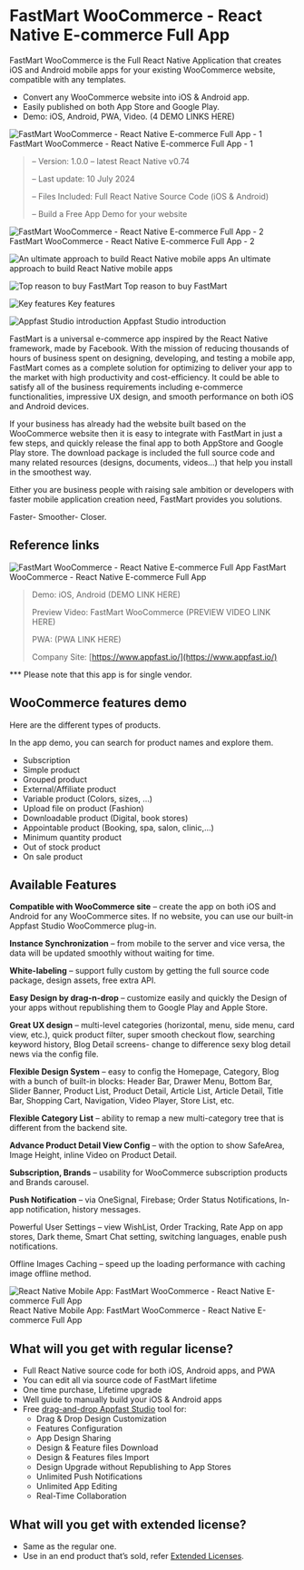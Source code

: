 # FastMart WooCommerce - React Native E-commerce Full App

FastMart WooCommerce is the Full React Native Application that creates iOS and Android mobile apps for your existing WooCommerce website, compatible with any templates.

* Convert any WooCommerce website into iOS & Android app.
* Easily published on both App Store and Google Play.
* Demo: iOS, Android, PWA, Video. (4 DEMO LINKS HERE)

![FastMart WooCommerce - React Native E-commerce Full App - 1](../../static/img/docusaurus.png) FastMart WooCommerce - React Native E-commerce Full App - 1

> – Version: 1.0.0 – latest React Native v0.74
>
> – Last update: 10 July 2024
>
> – Files Included: Full React Native Source Code (iOS & Android)
>
> – Build a Free App Demo for your website

![FastMart WooCommerce - React Native E-commerce Full App - 2](../../static/img/docusaurus.png) FastMart WooCommerce - React Native E-commerce Full App - 2

![An ultimate approach to build React Native mobile apps](../../static/img/docusaurus.png) An ultimate approach to build React Native mobile apps

![Top reason to buy FastMart](../../static/img/docusaurus.png) Top reason to buy FastMart

![Key features](../../static/img/docusaurus.png) Key features

![Appfast Studio introduction](../../static/img/docusaurus.png) Appfast Studio introduction

FastMart is a universal e-commerce app inspired by the React Native framework, made by Facebook. With the mission of reducing thousands of hours of business spent on designing, developing, and testing a mobile app, FastMart comes as a complete solution for optimizing to deliver your app to the market with high productivity and cost-efficiency. It could be able to satisfy all of the business requirements including e-commerce functionalities, impressive UX design, and smooth performance on both iOS and Android devices.

If your business has already had the website built based on the WooCommerce website then it is easy to integrate with FastMart in just a few steps, and quickly release the final app to both AppStore and Google Play store. The download package is included the full source code and many related resources (designs, documents, videos…) that help you install in the smoothest way.

Either you are business people with raising sale ambition or developers with faster mobile application creation need, FastMart provides you solutions.

Faster- Smoother- Closer.

## Reference links

![FastMart WooCommerce - React Native E-commerce Full App](../../static/img/docusaurus.png) FastMart WooCommerce - React Native E-commerce Full App

> Demo: iOS, Android (DEMO LINK HERE)
>
> Preview Video: FastMart WooCommerce  (PREVIEW VIDEO LINK HERE)
>
> PWA: (PWA LINK HERE)
>
> Company Site: [https://www.appfast.io/](https://www.appfast.io/)

*** Please note that this app is for single vendor.

## WooCommerce features demo

Here are the different types of products.

In the app demo, you can search for product names and explore them.

* Subscription
* Simple product
* Grouped product
* External/Affiliate product
* Variable product (Colors, sizes, ...)
* Upload file on product (Fashion)
* Downloadable product (Digital, book stores)
* Appointable product (Booking, spa, salon, clinic,…)
* Minimum quantity product
* Out of stock product
* On sale product

## Available Features

**Compatible with WooCommerce site** – create the app on both iOS and Android for any WooCommerce sites. If no website, you can use our built-in Appfast Studio WooCommerce plug-in.

**Instance Synchronization** – from mobile to the server and vice versa, the data will be updated smoothly without waiting for time.

**White-labeling** – support fully custom by getting the full source code package, design assets, free extra API.

**Easy Design by drag-n-drop** – customize easily and quickly the Design of your apps without republishing them to Google Play and Apple Store.

**Great UX design** – multi-level categories (horizontal, menu, side menu, card view, etc.), quick product filter, super smooth checkout flow, searching keyword history, Blog Detail screens- change to difference sexy blog detail news via the config file.

**Flexible Design System** – easy to config the Homepage, Category, Blog with a bunch of built-in blocks: Header Bar, Drawer Menu, Bottom Bar, Slider Banner, Product List, Product Detail, Article List, Article Detail, Title Bar, Shopping Cart, Navigation, Video Player, Store List, etc.

**Flexible Category List** – ability to remap a new multi-category tree that is different from the backend site.

**Advance Product Detail View Config** – with the option to show SafeArea, Image Height, inline Video on Product Detail.

**Subscription, Brands** – usability for WooCommerce subscription products and Brands carousel.

**Push Notification** – via OneSignal, Firebase; Order Status Notifications, In-app notification, history messages.

Powerful User Settings – view WishList, Order Tracking, Rate App on app stores, Dark theme, Smart Chat setting, switching languages, enable push notifications.

Offline Images Caching – speed up the loading performance with caching image offline method.

![React Native Mobile App: FastMart WooCommerce - React Native E-commerce Full App](../../static/img/docusaurus.png) React Native Mobile App: FastMart WooCommerce - React Native E-commerce Full App

## What will you get with regular license?

* Full React Native source code for both iOS, Android apps, and PWA
* You can edit all via source code of FastMart lifetime
* One time purchase, Lifetime upgrade
* Well guide to manually build your iOS & Android apps
* Free [drag-and-drop Appfast Studio](https://www.appfast.io/) tool for:
  * Drag & Drop Design Customization
  * Features Configuration
  * App Design Sharing
  * Design & Feature files Download
  * Design & Features files Import
  * Design Upgrade without Republishing to App Stores
  * Unlimited Push Notifications
  * Unlimited App Editing
  * Real-Time Collaboration

## What will you get with extended license?

* Same as the regular one.
* Use in an end product that’s sold, refer [Extended Licenses](https://codecanyon.net/licenses/standard).
